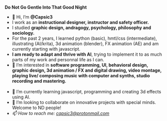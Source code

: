 <b>Do Not Go Gentle Into That Good Night</b>
- 👋 Hi, I’m <strong>@Capsic3</strong>
- I work as an <b>instructional designer, instructor and safety officer.</b><br>
- I studied <b>graphic design, andragogy, psychology, philosophy and sociology.</b> <br>
- For the past 2 years, I learned python (basic), hmtl/css (intermediate), illustrating (AI/krita), 3d animation (blender), FX animation (AE) and am currently starting with javascript. 
- <b>I am ready to adapt and thrive with AI</b>, trying to implement it to as much parts of my work and personnal life as I can.<br>
- 👀 I’m interested in <b>software programming, UI, behavioral design, graphic design, 3d animation / FX and digital drawing, video montage, playing live/ composing music with computer and synths, studio recording and mastering.</b><br><br>
- 🌱 I’m currently learning javascript, programming and creating 3d effects using AI. 
- 💞️ I’m looking to collaborate on innovative projects with special minds.  Welcome to ND people! <br>
- <em>📫 How to reach me: capsic3@protonmail.com</em>
